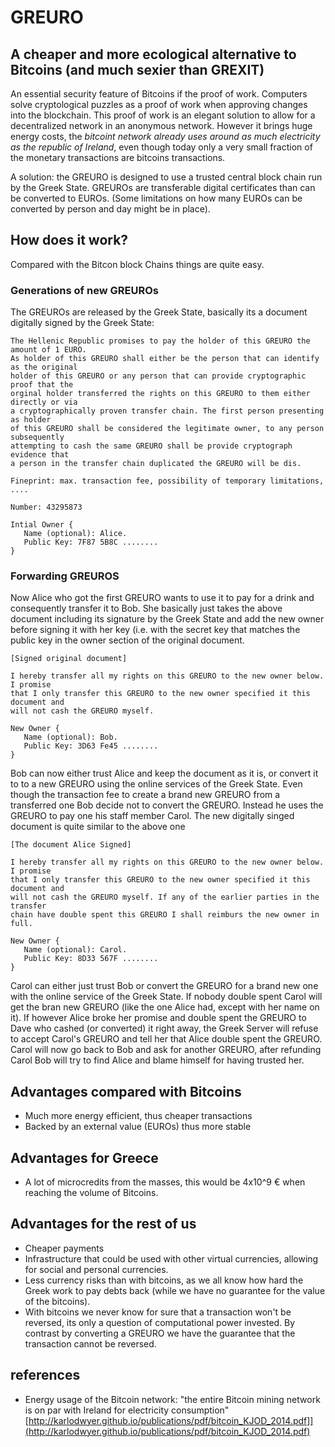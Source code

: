 # GREURO
## A cheaper and more ecological alternative to Bitcoins (and much sexier than GREXIT)

An essential security feature of Bitcoins if the proof of work. Computers solve 
cryptological puzzles as a proof of work when approving changes into the 
blockchain. This proof of work is an elegant solution to allow for a 
decentralized network in an anonymous network. However it brings huge energy 
costs, the *bitcoint network already uses around as much electricity as the 
republic of Ireland*, even though today only a very small fraction of the monetary 
transactions are bitcoins transactions.

A solution: the GREURO is designed to use a trusted central block chain run by 
the Greek State. GREUROs are transferable digital certificates than can be 
converted to EUROs. (Some limitations on how many EUROs can be converted by 
person and day might be in place).

## How does it work?

Compared with the Bitcon block Chains things are quite easy.

### Generations of new GREUROs

The GREUROs are released by the Greek State, basically its a document digitally signed by the Greek State:

    The Hellenic Republic promises to pay the holder of this GREURO the amount of 1 EURO. 
    As holder of this GREURO shall either be the person that can identify as the original 
    holder of this GREURO or any person that can provide cryptographic proof that the 
    orginal holder transferred the rights on this GREURO to them either directly or via 
    a cryptographically proven transfer chain. The first person presenting as holder 
    of this GREURO shall be considered the legitimate owner, to any person subsequently 
    attempting to cash the same GREURO shall be provide cryptograph evidence that
    a person in the transfer chain duplicated the GREURO will be dis.

    Fineprint: max. transaction fee, possibility of temporary limitations, ....

    Number: 43295873

    Intial Owner {
       Name (optional): Alice.
       Public Key: 7F87 5B8C ........
    }

### Forwarding GREUROS

Now Alice who got the first GREURO wants to use it to pay for a drink and consequently 
transfer it to Bob. She basically just takes the above document including its signature 
by the Greek State and add the new owner before signing it with her key (i.e. with the
 secret key that matches the public key in the owner section of the original document.

    [Signed original document]

    I hereby transfer all my rights on this GREURO to the new owner below. I promise 
    that I only transfer this GREURO to the new owner specified it this document and 
    will not cash the GREURO myself.

    New Owner {
       Name (optional): Bob.
       Public Key: 3D63 Fe45 ........
    }

Bob can now either trust Alice and keep the document as it is, or convert it to to 
a new GREURO using the online services of the Greek State. Even though the transaction 
fee to create a brand new GREURO from a transferred one Bob decide not to convert 
the GREURO. Instead he uses the GREURO to pay one his staff member Carol. The 
new digitally singed document is quite similar to the above one


    [The document Alice Signed]

    I hereby transfer all my rights on this GREURO to the new owner below. I promise 
    that I only transfer this GREURO to the new owner specified it this document and 
    will not cash the GREURO myself. If any of the earlier parties in the transfer 
    chain have double spent this GREURO I shall reimburs the new owner in full.

    New Owner {
       Name (optional): Carol.
       Public Key: 8D33 567F ........
    }

Carol can either just trust Bob or convert the GREURO for a brand new one with 
the online service of the Greek State. If nobody double spent Carol will get the 
bran new GREURO (like the one Alice had, except with her name on it). If however 
Alice broke her promise and double spent the GREURO to Dave who cashed (or 
converted) it right away, the Greek Server will refuse to accept Carol's GREURO 
and tell her that Alice double spent the GREURO. Carol will now go back to Bob 
and ask for another GREURO, after refunding Carol Bob will try to find Alice and 
blame himself for having trusted her.

## Advantages compared with Bitcoins

 * Much more energy efficient, thus cheaper transactions
 * Backed by an external value (EUROs) thus more stable

## Advantages for Greece

 * A lot of microcredits from the masses, this would be 4x10^9 € when reaching the volume of Bitcoins.

## Advantages for the rest of us

 * Cheaper payments
 * Infrastructure that could be used with other virtual currencies, allowing for social and personal currencies.
 * Less currency risks than with bitcoins, as we all know how hard the Greek work to pay debts back (while we have no guarantee for the value of the bitcoins).
 * With bitcoins we never know for sure that a transaction won't be reversed, its only a question of computational power invested. By contrast by converting a GREURO we have the guarantee that the transaction cannot be reversed.

## references

 * Energy usage of the Bitcoin network: "the entire Bitcoin mining network is on 
par with Ireland for electricity consumption" 
[http://karlodwyer.github.io/publications/pdf/bitcoin_KJOD_2014.pdf]](http://karlodwyer.github.io/publications/pdf/bitcoin_KJOD_2014.pdf)
